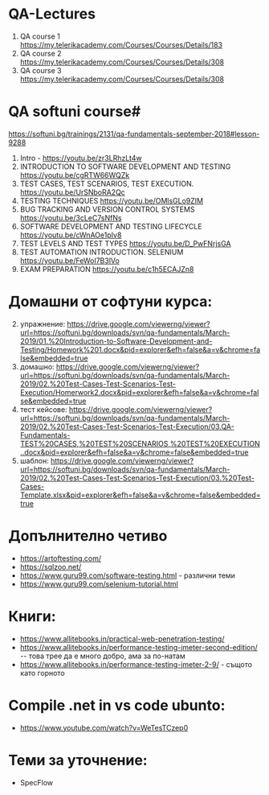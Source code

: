 # QA-Lectures
1. QA course 1 https://my.telerikacademy.com/Courses/Courses/Details/183
2. QA course 2 https://my.telerikacademy.com/Courses/Courses/Details/308
3. QA course 3 https://my.telerikacademy.com/Courses/Courses/Details/308

# QA softuni course#
https://softuni.bg/trainings/2131/qa-fundamentals-september-2018#lesson-9288

1. Intro - https://youtu.be/zr3LRhzLt4w
2. INTRODUCTION TO SOFTWARE DEVELOPMENT AND TESTING https://youtu.be/cgRTW66WQZk
3. TEST CASES, TEST SCENARIOS, TEST EXECUTION. https://youtu.be/UrSNboRA2Qc
4. TESTING TECHNIQUES https://youtu.be/OMlsGLo9ZIM
5. BUG TRACKING AND VERSION CONTROL SYSTEMS https://youtu.be/3cLeC7sNfNs
6. SOFTWARE DEVELOPMENT AND TESTING LIFECYCLE https://youtu.be/cWnAOe1pIv8
7. TEST LEVELS AND TEST TYPES https://youtu.be/D_PwFNrjsGA
8. TEST AUTOMATION INTRODUCTION. SELENIUM https://youtu.be/FeWoI7B3lVo
9. EXAM PREPARATION https://youtu.be/c1h5ECAJZn8

# Домашни от софтуни курса:
2. упражнение: https://drive.google.com/viewerng/viewer?url=https://softuni.bg/downloads/svn/qa-fundamentals/March-2019/01.%20Introduction-to-Software-Development-and-Testing/Homework%201.docx&pid=explorer&efh=false&a=v&chrome=false&embedded=true
3. домашно: https://drive.google.com/viewerng/viewer?url=https://softuni.bg/downloads/svn/qa-fundamentals/March-2019/02.%20Test-Cases-Test-Scenarios-Test-Execution/Homerwork2.docx&pid=explorer&efh=false&a=v&chrome=false&embedded=true
3. тест кейсове: https://drive.google.com/viewerng/viewer?url=https://softuni.bg/downloads/svn/qa-fundamentals/March-2019/02.%20Test-Cases-Test-Scenarios-Test-Execution/03.QA-Fundamentals-TEST%20CASES,%20TEST%20SCENARIOS,%20TEST%20EXECUTION..docx&pid=explorer&efh=false&a=v&chrome=false&embedded=true
3. шаблон: https://drive.google.com/viewerng/viewer?url=https://softuni.bg/downloads/svn/qa-fundamentals/March-2019/02.%20Test-Cases-Test-Scenarios-Test-Execution/03.%20Test-Cases-Template.xlsx&pid=explorer&efh=false&a=v&chrome=false&embedded=true


# Допълнително четиво
* https://artoftesting.com/
* https://sqlzoo.net/
* https://www.guru99.com/software-testing.html - различни теми
* https://www.guru99.com/selenium-tutorial.html


# Книги:
* https://www.allitebooks.in/practical-web-penetration-testing/
* https://www.allitebooks.in/performance-testing-jmeter-second-edition/ -- това трее да е много добро, ама за по-натам
* https://www.allitebooks.in/performance-testing-jmeter-2-9/ - същото като горното


# Compile .net in vs code ubunto:
* https://www.youtube.com/watch?v=WeTesTCzep0


# Теми за уточнение:
* SpecFlow
